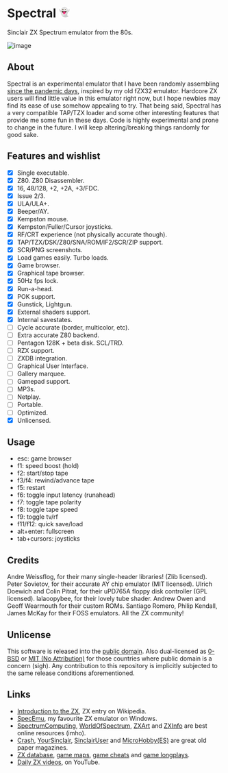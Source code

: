 # Spectral <img src="src/res/img/noto_1f47b.png" width="5%" height="5%" />
Sinclair ZX Spectrum emulator from the 80s.

![image](https://github.com/r-lyeh/spectral/assets/35402248/8ae5f8d4-0a7c-41ee-9112-2e86bacdb262)

## About
Spectral is an experimental emulator that I have been randomly assembling [since the pandemic days](https://twitter.com/r_rlyeh/status/1280964279903158273), inspired by my old fZX32 emulator.
Hardcore ZX users will find little value in this emulator right now, but I hope newbies may find its ease of use somehow appealing to try.
That being said, Spectral has a very compatible TAP/TZX loader and some other interesting features that provide me some fun in these days.
Code is highly experimental and prone to change in the future. I will keep altering/breaking things randomly for good sake.

## Features and wishlist
- [x] Single executable.
- [x] Z80. Z80 Disassembler.
- [x] 16, 48/128, +2, +2A, +3/FDC.
- [x] Issue 2/3.
- [x] ULA/ULA+.
- [x] Beeper/AY.
- [x] Kempston mouse. <!-- @todo: AMX mouse.-->
- [x] Kempston/Fuller/Cursor joysticks.
- [x] RF/CRT experience (not physically accurate though).
- [x] TAP/TZX/DSK/Z80/SNA/ROM/IF2/SCR/ZIP support. <!-- @todo: tzx info on window title -->
- [x] SCR/PNG screenshots.
- [x] Load games easily. Turbo loads.
- [x] Game browser. <!-- @todo: rewrite this -->
- [x] Graphical tape browser.
- [x] 50Hz fps lock.
- [x] Run-a-head.
- [x] POK support.  <!-- @todo: cheats finder --> 
- [x] Gunstick, Lightgun. <!-- Cheetah Defender Lightgun, Magnum Light Phaser, Stack Light Rifle -->
- [x] External shaders support.
- [x] Internal savestates.
- [ ] Cycle accurate (border, multicolor, etc).
- [ ] Extra accurate Z80 backend. <!-- @todo: contended mem, contended ports, memptr, snow, Q, floating bus (+2a/+3) -->
- [ ] Pentagon 128K + beta disk. SCL/TRD.
- [ ] RZX support. <!-- @todo: rzx loadsave http://ramsoft.bbk.org.omegahg.com/rzxform.html -->
- [ ] ZXDB integration.
- [ ] Graphical User Interface. <!-- mouse driven -->
- [ ] Gallery marquee. <!-- Flex. Tape cases. ZX catalog on demand. -->
- [ ] Gamepad support. <!-- Invert joystick/mouse axes/buttons -->
- [ ] MP3s.
- [ ] Netplay.
- [ ] Portable.
- [ ] Optimized.
- [x] Unlicensed.

## Usage
- esc: game browser
- f1: speed boost (hold)
- f2: start/stop tape
- f3/f4: rewind/advance tape
- f5: restart
- f6: toggle input latency (runahead)
- f7: toggle tape polarity
- f8: toggle tape speed
- f9: toggle tv/rf
- f11/f12: quick save/load 
- alt+enter: fullscreen
- tab+cursors: joysticks

## Credits
Andre Weissflog, for their many single-header libraries! (Zlib licensed). Peter Sovietov, for their accurate AY chip emulator (MIT licensed). Ulrich Doewich and Colin Pitrat, for their uPD765A floppy disk controller (GPL licensed). lalaoopybee, for their lovely tube shader. Andrew Owen and Geoff Wearmouth for their custom ROMs. Santiago Romero, Philip Kendall, James McKay for their FOSS emulators. All the ZX community!

## Unlicense
This software is released into the [public domain](https://unlicense.org/). Also dual-licensed as [0-BSD](https://opensource.org/licenses/0BSD) or [MIT (No Attribution)](https://github.com/aws/mit-0) for those countries where public domain is a concern (sigh). Any contribution to this repository is implicitly subjected to the same release conditions aforementioned.

## Links
- [Introduction to the ZX](https://en.wikipedia.org/wiki/ZX_Spectrum), ZX entry on Wikipedia.
- [SpecEmu](https://specemu.zxe.io/), my favourite ZX emulator on Windows.
- [SpectrumComputing](https://spectrumcomputing.co.uk/), [WorldOfSpectrum](https://worldofspectrum.net/), [ZXArt](https://zxart.ee/) and [ZXInfo](https://zxinfo.dk/) are best online resources (imho).
- [Crash](https://archive.org/details/crash-magazine), [YourSinclair](https://archive.org/details/your-sinclair-magazine), [SinclairUser](https://archive.org/details/sinclair-user-magazine) and [MicroHobby(ES)](https://archive.org/details/microhobby-magazine) are great old paper magazines.
- [ZX database](https://github.com/zxdb/ZXDB), [game maps](https://maps.speccy.cz/), [game cheats](https://www.the-tipshop.co.uk/) and [game longplays](https://www.youtube.com/@rzxarchive).
- [Daily ZX videos](https://www.youtube.com/results?search_query=zx+spectrum&sp=CAI%253D), on YouTube.

